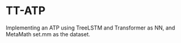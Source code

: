 # TT-ATP
Implementing an ATP using TreeLSTM and Transformer as NN, and MetaMath set.mm as the dataset.
